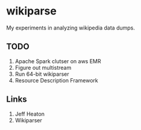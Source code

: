 # wikiparse

My experiments in analyzing wikipedia data dumps.

## TODO

1. Apache Spark clutser on aws EMR
2. Figure out multistream
3. Run 64-bit wikiparser
4. Resource Description Framework


## Links

1. Jeff Heaton
2. Wikiparser